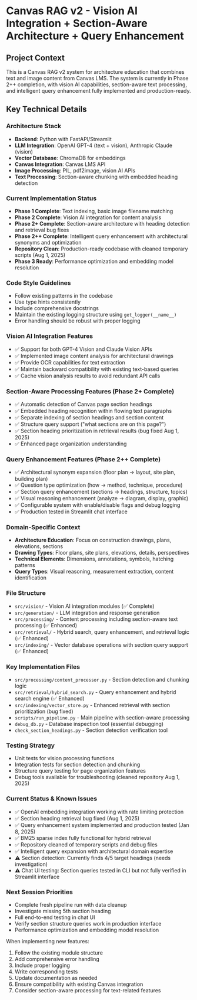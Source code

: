 <!-- Use this file to provide workspace-specific custom instructions to Copilot. For more details, visit https://code.visualstudio.com/docs/copilot/copilot-customization#_use-a-githubcopilotinstructionsmd-file -->

# Canvas RAG v2 - Vision AI Integration + Section-Aware Architecture + Query Enhancement

## Project Context
This is a Canvas RAG v2 system for architecture education that combines text and image content from Canvas LMS. The system is currently in Phase 2++ completion, with vision AI capabilities, section-aware text processing, and intelligent query enhancement fully implemented and production-ready.

## Key Technical Details

### Architecture Stack
- **Backend**: Python with FastAPI/Streamlit
- **LLM Integration**: OpenAI GPT-4 (text + vision), Anthropic Claude (vision)
- **Vector Database**: ChromaDB for embeddings
- **Canvas Integration**: Canvas LMS API
- **Image Processing**: PIL, pdf2image, vision AI APIs
- **Text Processing**: Section-aware chunking with embedded heading detection

### Current Implementation Status
- **Phase 1 Complete**: Text indexing, basic image filename matching
- **Phase 2 Complete**: Vision AI integration for content analysis
- **Phase 2+ Complete**: Section-aware architecture with heading detection and retrieval bug fixes
- **Phase 2++ Complete**: Intelligent query enhancement with architectural synonyms and optimization
- **Repository Clean**: Production-ready codebase with cleaned temporary scripts (Aug 1, 2025)
- **Phase 3 Ready**: Performance optimization and embedding model resolution

### Code Style Guidelines
- Follow existing patterns in the codebase
- Use type hints consistently
- Include comprehensive docstrings
- Maintain the existing logging structure using `get_logger(__name__)`
- Error handling should be robust with proper logging

### Vision AI Integration Features
- ✅ Support for both GPT-4 Vision and Claude Vision APIs
- ✅ Implemented image content analysis for architectural drawings
- ✅ Provide OCR capabilities for text extraction
- ✅ Maintain backward compatibility with existing text-based queries
- ✅ Cache vision analysis results to avoid redundant API calls

### Section-Aware Processing Features (Phase 2+ Complete)
- ✅ Automatic detection of Canvas page section headings
- ✅ Embedded heading recognition within flowing text paragraphs
- ✅ Separate indexing of section headings and section content
- ✅ Structure query support ("what sections are on this page?")
- ✅ Section heading prioritization in retrieval results (bug fixed Aug 1, 2025)
- ✅ Enhanced page organization understanding

### Query Enhancement Features (Phase 2++ Complete)
- ✅ Architectural synonym expansion (floor plan → layout, site plan, building plan)
- ✅ Question type optimization (how → method, technique, procedure)
- ✅ Section query enhancement (sections → headings, structure, topics)
- ✅ Visual reasoning enhancement (analyze → diagram, display, graphic)
- ✅ Configurable system with enable/disable flags and debug logging
- ✅ Production tested in Streamlit chat interface

### Domain-Specific Context
- **Architecture Education**: Focus on construction drawings, plans, elevations, sections
- **Drawing Types**: Floor plans, site plans, elevations, details, perspectives
- **Technical Elements**: Dimensions, annotations, symbols, hatching patterns
- **Query Types**: Visual reasoning, measurement extraction, content identification

### File Structure
- `src/vision/` - Vision AI integration modules (✅ Complete)
- `src/generation/` - LLM integration and response generation
- `src/processing/` - Content processing including section-aware text processing (✅ Enhanced)
- `src/retrieval/` - Hybrid search, query enhancement, and retrieval logic (✅ Enhanced)
- `src/indexing/` - Vector database operations with section query support (✅ Enhanced)

### Key Implementation Files
- `src/processing/content_processor.py` - Section detection and chunking logic
- `src/retrieval/hybrid_search.py` - Query enhancement and hybrid search engine (✅ Enhanced)
- `src/indexing/vector_store.py` - Enhanced retrieval with section prioritization (bug fixed)
- `scripts/run_pipeline.py` - Main pipeline with section-aware processing
- `debug_db.py` - Database inspection tool (essential debugging)
- `check_section_headings.py` - Section detection verification tool

### Testing Strategy
- Unit tests for vision processing functions
- Integration tests for section detection and chunking
- Structure query testing for page organization features
- Debug tools available for troubleshooting (cleaned repository Aug 1, 2025)

### Current Status & Known Issues
- ✅ OpenAI embedding integration working with rate limiting protection
- ✅ Section heading retrieval bug fixed (Aug 1, 2025)
- ✅ Query enhancement system implemented and production tested (Jan 8, 2025)
- ✅ BM25 sparse index fully functional for hybrid retrieval
- ✅ Repository cleaned of temporary scripts and debug files
- ✅ Intelligent query expansion with architectural domain expertise
- ⚠️ Section detection: Currently finds 4/5 target headings (needs investigation)
- ⚠️ Chat UI testing: Section queries tested in CLI but not fully verified in Streamlit interface

### Next Session Priorities
- Complete fresh pipeline run with data cleanup
- Investigate missing 5th section heading
- Full end-to-end testing in chat UI
- Verify section structure queries work in production interface
- Performance optimization and embedding model resolution

When implementing new features:
1. Follow the existing module structure
2. Add comprehensive error handling
3. Include proper logging
4. Write corresponding tests
5. Update documentation as needed
6. Ensure compatibility with existing Canvas integration
7. Consider section-aware processing for text-related features
